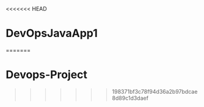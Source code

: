 <<<<<<< HEAD
# DevOpsJavaApp1
=======
# Devops-Project
>>>>>>> 198371bf3c78f94d36a2b97bdcae8d89c1d3daef
